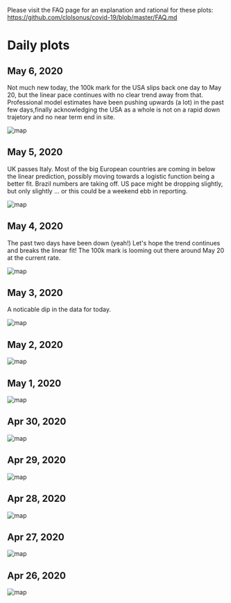 Please visit the FAQ page for an explanation and rational for these
plots: https://github.com/clolsonus/covid-19/blob/master/FAQ.md

# Daily plots

## May 6, 2020

Not much new today, the 100k mark for the USA slips back one day to
May 20, but the linear pace continues with no clear trend away from
that.  Professional model estimates have been pushing upwards (a lot)
in the past few days,finally acknowledging the USA as a whole is not
on a rapid down trajetory and no near term end in site.

![map](figures/20200506.png?raw=true "6 May, 2020")

## May 5, 2020

UK passes Italy.  Most of the big European countries are coming in
below the linear prediction, possibly moving towards a logistic
function being a better fit.  Brazil numbers are taking off.  US pace
might be dropping slightly, but only slightly ... or this could be a
weekend ebb in reporting.

![map](figures/20200505.png?raw=true "5 May, 2020")

## May 4, 2020

The past two days have been down (yeah!)  Let's hope the trend
continues and breaks the linear fit!  The 100k mark is looming out
there around May 20 at the current rate.

![map](figures/20200504.png?raw=true "4 May, 2020")

## May 3, 2020

A noticable dip in the data for today.

![map](figures/20200503.png?raw=true "3 May, 2020")

## May 2, 2020

![map](figures/20200502.png?raw=true "2 May, 2020")

## May 1, 2020

![map](figures/20200501.png?raw=true "1 May, 2020")

## Apr 30, 2020

![map](figures/20200430.png?raw=true "30 Apr, 2020")

## Apr 29, 2020

![map](figures/20200429.png?raw=true "29 Apr, 2020")

## Apr 28, 2020

![map](figures/20200428.png?raw=true "28 Apr, 2020")

## Apr 27, 2020

![map](figures/20200427.png?raw=true "27 Apr, 2020")

## Apr 26, 2020

![map](figures/20200426.png?raw=true "26 Apr, 2020")
